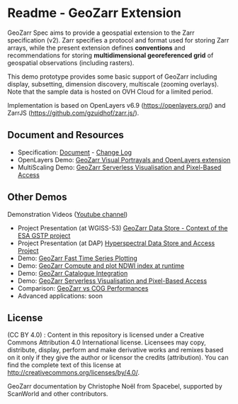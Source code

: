 # Readme - GeoZarr Extension

GeoZarr Spec aims to provide a geospatial extension to the Zarr specification (v2). Zarr specifies a protocol and format used for storing Zarr arrays, while the present extension defines **conventions** and recommendations for storing **multidimensional georeferenced grid** of geospatial observations (including rasters). 

This demo prototype provides some basic support of GeoZarr including display, subsetting, dimension discovery, multiscale (zooming overlays). 
Note that the sample data is hosted on OVH Cloud for a limited period.

Implementation is based on OpenLayers v6.9  (https://openlayers.org/) and ZarrJS (https://github.com/gzuidhof/zarr.js/). 

## Document and Resources

- Specification: [Document](geozarr-spec.md) - [Change Log](https://github.com/christophenoel/geozarr-spec/wiki)
- OpenLayers Demo: [GeoZarr Visual Portrayals and OpenLayers extension](https://youtu.be/IKURmv6CVGU)
- MultiScaling Demo: [GeoZarr Serverless Visualisation and Pixel-Based Access](https://youtu.be/sKlejJcPKqQ)

## Other Demos

Demonstration Videos ([Youtube channel](https://youtube.com/playlist?list=PLzPGC4s5HQOPdeLoK1MXK6gEa1x2Az8Dn))
- Project Presentation (at WGISS-53) [GeoZarr Data Store - Context of the ESA GSTP project](https://youtu.be/NYhh66EstnY)
- Project Presentation (at DAP) [Hyperspectral Data Store and Access Project](https://youtu.be/CfmPppVR-o4)
- Demo: [GeoZarr Fast Time Series Plotting](https://youtu.be/Nt1URJqW71o)
- Demo: [GeoZarr Compute and plot NDWI index at runtime](https://youtu.be/UP0DjphdZgM)
- Demo: [GeoZarr Catalogue Integration](https://youtu.be/Nlbo3FJH8lo)
- Demo: [GeoZarr Serverless Visualisation and Pixel-Based Access](https://youtu.be/sKlejJcPKqQ)
- Comparison: [GeoZarr vs COG Performances](https://youtu.be/KGC8mLqlsCs)
- Advanced applications: soon

## License

(CC BY 4.0) : Content in this repository is licensed under a Creative Commons Attribution 4.0 International  license. Licensees may copy, distribute, display, perform and make derivative works and remixes based on it only if they give the author or licensor the credits (attribution). You can find the complete text of this license at http://creativecommons.org/licenses/by/4.0/.

GeoZarr documentation by Christophe Noël from Spacebel, supported by ScanWorld and other contributors.
